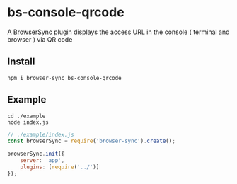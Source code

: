 # bs-console-qrcode

A [BrowserSync](http://www.browsersync.io/) plugin displays the access URL in the console ( terminal and browser ) via QR code

## Install

```shell
npm i browser-sync bs-console-qrcode
```

## Example

```shell
cd ./example
node index.js
```

```js
// ./example/index.js
const browserSync = require('browser-sync').create();

browserSync.init({
    server: 'app',
    plugins: [require('../')]
});
```


